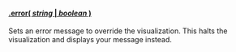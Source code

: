 #### <a name="string" href="#wiki-string">.error( *string* | *boolean* )</a>

Sets an error message to override the visualization. This halts the visualization and displays your message instead.
